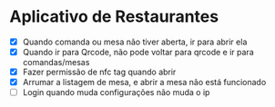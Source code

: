 # Aplicativo de Restaurantes

- [x] Quando comanda ou mesa não tiver aberta, ir para abrir ela
- [x] Quando ir para Qrcode, não pode voltar para qrcode e ir para comandas/mesas
- [x] Fazer permissão de nfc tag quando abrir
- [x] Arrumar a listagem de mesa, e abrir a mesa não está funcionado
- [ ] Login quando muda configurações não muda o ip
